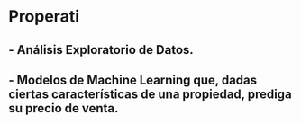 # Properati
## - Análisis Exploratorio de Datos.
## - Modelos de Machine Learning que, dadas ciertas características de una propiedad, prediga su precio de venta.
